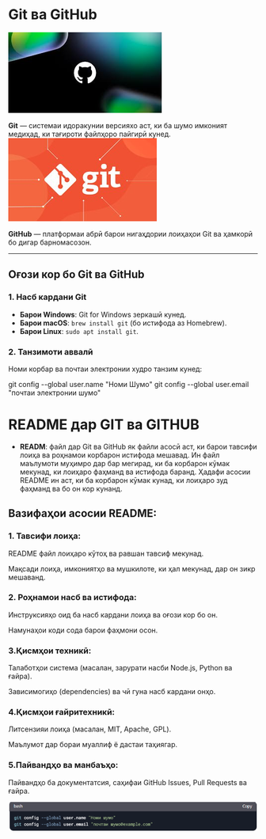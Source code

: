 # Git ва GitHub
 ![](./photo_2025-03-21_13-34-13.jpg)
 
**Git** — системаи идоракунии версияхо аст, ки ба шумо имконият медиҳад, ки тағироти файлҳоро пайгирӣ кунед.  
![](./photo_2025-03-21_13-34-03.jpg)

**GitHub** — платформаи абрӣ барои нигаҳдории лоиҳаҳои Git ва ҳамкорӣ бо дигар барномасозон.

---

## Оғози кор бо Git ва GitHub

### 1. Насб кардани Git
- **Барои Windows**: Git for Windows зеркашӣ кунед.
- **Барои macOS**: `brew install git` (бо истифода аз Homebrew).
- **Барои Linux**: `sudo apt install git`.

### 2. Танзимоти аввалӣ
Номи корбар ва почтаи электронии худро танзим кунед:


git config --global user.name "Номи Шумо"
git config --global user.email "почтаи электронии шумо"

# README дар GIT ва GITHUB
 
- **READM**: файл дар Git ва GitHub як файли асосӣ аст, ки барои тавсифи лоиҳа ва роҳнамои корбарон истифода мешавад. Ин файл маълумоти муҳимро дар бар мегирад, ки ба корбарон кӯмак мекунад, ки лоиҳаро фаҳманд ва истифода баранд. Ҳадафи асосии README ин аст, ки ба корбарон кӯмак кунад, ки лоиҳаро зуд фаҳманд ва бо он кор кунанд.
 
## Вазифаҳои асосии README:
### 1. Тавсифи лоиҳа:

README файл лоиҳаро кӯтоҳ ва равшан тавсиф мекунад.

Мақсади лоиҳа, имкониятҳо ва мушкилоте, ки ҳал мекунад, дар он зикр мешаванд.

### 2. Роҳнамои насб ва истифода:

Инструксияҳо оид ба насб кардани лоиҳа ва оғози кор бо он.

Намунаҳои коди сода барои фаҳмони осон.

### 3.Қисмҳои техникӣ:

Талаботҳои система (масалан, зарурати насби Node.js, Python ва ғайра).

Зависимогиҳо (dependencies) ва чӣ гуна насб кардани онҳо.

### 4.Қисмҳои ғайритехникӣ:

Литсензияи лоиҳа (масалан, MIT, Apache, GPL).

Маълумот дар бораи муаллиф ё дастаи таҳиягар.

### 5.Пайвандҳо ва манбаъҳо:

Пайвандҳо ба документатсия, саҳифаи GitHub Issues, Pull Requests ва ғайра.

![This is an alt text.](/image.png "This is a sample image.")